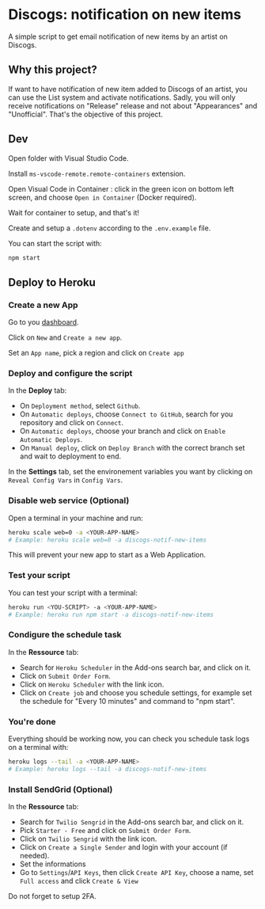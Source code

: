 # Discogs: notification on new items

A simple script to get email notification of new items by an artist on Discogs.

## Why this project?

If want to have notification of new item added to Discogs of an artist, you can use the List system and activate notifications. Sadly, you will only receive notifications on "Release" release and not about "Appearances" and "Unofficial". That's the objective of this project.

## Dev

Open folder with Visual Studio Code.

Install `ms-vscode-remote.remote-containers` extension.

Open Visual Code in Container : click in the green icon on bottom left screen, and choose `Open in Container` (Docker required).

Wait for container to setup, and that's it!

Create and setup a `.dotenv` according to the `.env.example` file.

You can start the script with:

```sh
npm start
```

## Deploy to Heroku

### Create a new App

Go to you [dashboard](https://dashboard.heroku.com/apps).

Click on `New` and `Create a new app`.

Set an `App name`, pick a region and click on `Create app`

### Deploy and configure the script

In the **Deploy** tab:

- On `Deployment method`, select `Github`.
- On `Automatic deploys`, choose `Connect to GitHub`, search for you repository and click on `Connect`.
- On `Automatic deploys`, choose your branch and click on `Enable Automatic Deploys`.
- On `Manual deploy`, click on `Deploy Branch` with the correct branch set and wait to deployment to end.

In the **Settings** tab, set the environement variables you want by clicking on `Reveal Config Vars` in `Config Vars`.

### Disable web service (Optional)

Open a terminal in your machine and run:

```sh
heroku scale web=0 -a <YOUR-APP-NAME>
# Example: heroku scale web=0 -a discogs-notif-new-items
```

This will prevent your new app to start as a Web Application.

### Test your script

You can test your script with a terminal:

```sh
heroku run <YOU-SCRIPT> -a <YOUR-APP-NAME>
# Example: heroku run npm start -a discogs-notif-new-items
```

### Condigure the schedule task

In the **Ressource** tab:

- Search for `Heroku Scheduler` in the Add-ons search bar, and click on it.
- Click on `Submit Order Form`.
- Click on `Heroku Scheduler` with the link icon.
- Click on `Create job` and choose you schedule settings, for example set the schedule for "Every 10 minutes" and command to "npm start".

### You're done

Everything should be working now, you can check you schedule task logs on a terminal with:

```sh
heroku logs --tail -a <YOUR-APP-NAME>
# Example: heroku logs --tail -a discogs-notif-new-items
```

### Install SendGrid (Optional)

In the **Ressource** tab:

- Search for `Twilio Sengrid` in the Add-ons search bar, and click on it.
- Pick `Starter - Free` and click on `Submit Order Form`.
- Click on `Twilio Sengrid` with the link icon.
- Click on `Create a Single Sender` and login with your account (if needed).
- Set the informations
- Go to `Settings`/`API Keys`, then click `Create API Key`, choose a name, set `Full access` and click `Create & View`

Do not forget to setup 2FA.
